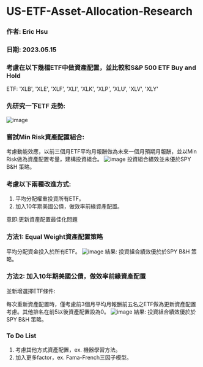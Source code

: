 # US-ETF-Asset-Allocation-Research

### 作者: Eric Hsu
### 日期: 2023.05.15

### 考慮在以下幾檔ETF中做資產配置，並比較和S&P 500 ETF Buy and Hold
ETF: 'XLB', 'XLE', 'XLF', 'XLI', 'XLK', 'XLP', 'XLU', 'XLV', 'XLY'

### 先研究一下ETF 走勢:
![image](https://github.com/EricHsu10/US-ETF-Asset-Allocation-Research/assets/111495932/965a75dc-6698-45b1-bee2-6eb13f3de5ac)

### 嘗試Min Risk資產配置組合:
考慮動能效應，以前三個月ETF平均月報酬做為未來一個月預期月報酬，並以Min Risk做為資產配置考量，建構投資組合。
![image](https://github.com/EricHsu10/US-ETF-Asset-Allocation-Research/assets/111495932/baba8756-c752-4da0-b1fb-2d0af798edb8)
投資組合績效並未優於SPY B&H 策略。

### 考慮以下兩種改進方式:
1. 平均分配權重投資所有ETF。
2. 加入10年期美國公債，做效率前緣資產配置。

意即:更新資產配置最佳化問題

### 方法1: Equal Weight資產配置策略
平均分配資金投入於所有ETF。
![image](https://github.com/EricHsu10/US-ETF-Asset-Allocation-Research/assets/111495932/ffa4ee69-9603-4ac7-95af-13962a9cfb93)
結果: 投資組合績效優於於SPY B&H 策略。

### 方法2: 加入10年期美國公債，做效率前緣資產配置
並新增選擇ETF條件:

每次重新資產配置時，僅考慮前3個月平均月報酬前五名之ETF做為更新資產配置考慮。其他排名在前5以後資產配置設為0。
![image](https://github.com/EricHsu10/US-ETF-Asset-Allocation-Research/assets/111495932/a3e71dcd-0fc3-497e-8aed-d6a2332a6895)
結果: 投資組合績效優於於SPY B&H 策略。

### To Do List
1. 考慮其他方式資產配置，ex. 機器學習方法。
2. 加入更多factor，ex. Fama-French三因子模型。

